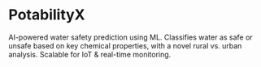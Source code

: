 # PotabilityX
AI-powered water safety prediction using ML. Classifies water as safe or unsafe based on key chemical properties, with a novel rural vs. urban analysis. Scalable for IoT &amp; real-time monitoring.
